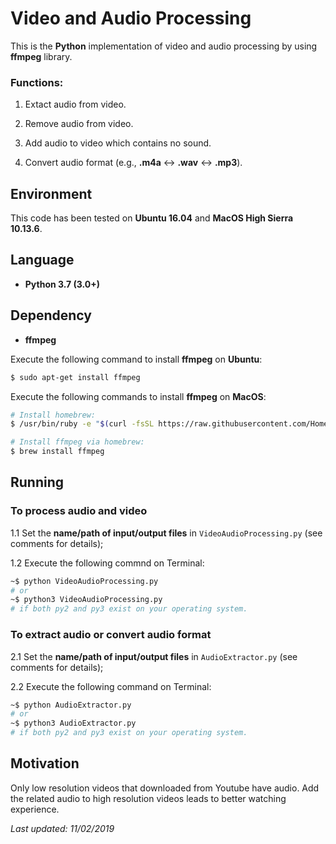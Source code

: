 # Video and Audio Processing

This is the **Python** implementation of video and audio processing by using **ffmpeg** library.

### Functions:

1. Extact audio from video.

2. Remove audio from video.

3. Add audio to video which contains no sound.

4. Convert audio format (e.g., **.m4a** <-> **.wav** <-> **.mp3**).

## Environment

This code has been tested on **Ubuntu 16.04** and **MacOS High Sierra 10.13.6**.

## Language

* __Python 3.7 (3.0+)__

## Dependency

* __ffmpeg__

Execute the following command to install **ffmpeg** on **Ubuntu**:
```bash
$ sudo apt-get install ffmpeg
```

Execute the following commands to install **ffmpeg** on **MacOS**:
```bash
# Install homebrew:
$ /usr/bin/ruby -e "$(curl -fsSL https://raw.githubusercontent.com/Homebrew/install/master/install)"
```

```bash
# Install ffmpeg via homebrew:
$ brew install ffmpeg
```

## Running

### To process audio and video
1.1 Set the **name/path of input/output files** in ```VideoAudioProcessing.py``` (see comments for details);

1.2 Execute the following commnd on Terminal:
```bash
~$ python VideoAudioProcessing.py
# or
~$ python3 VideoAudioProcessing.py
# if both py2 and py3 exist on your operating system.
```

### To extract audio or convert audio format
2.1 Set the **name/path of input/output files** in ```AudioExtractor.py``` (see comments for details);

2.2 Execute the following command on Terminal:
```bash
~$ python AudioExtractor.py
# or
~$ python3 AudioExtractor.py
# if both py2 and py3 exist on your operating system.
```

## Motivation

Only low resolution videos that downloaded from Youtube have audio. Add the related audio to high resolution videos leads to better watching experience.

<i>Last updated: 11/02/2019</i>
